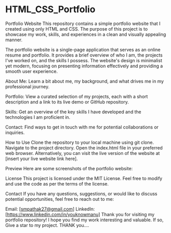 # HTML_CSS_Portfolio

Portfolio Website
This repository contains a simple portfolio website that I created using only HTML and CSS. The purpose of this project is to showcase my work, skills, and experiences in a clean and visually appealing manner.

The portfolio website is a single-page application that serves as an online resume and portfolio. It provides a brief overview of who I am, the projects I've worked on, and the skills I possess. The website's design is minimalist yet modern, focusing on presenting information effectively and providing a smooth user experience.

About Me: Learn a bit about me, my background, and what drives me in my professional journey.

Portfolio: View a curated selection of my projects, each with a short description and a link to its live demo or GitHub repository.

Skills: Get an overview of the key skills I have developed and the technologies I am proficient in.

Contact: Find ways to get in touch with me for potential collaborations or inquiries.

How to Use
Clone the repository to your local machine using git clone.
Navigate to the project directory.
Open the index.html file in your preferred web browser.
Alternatively, you can visit the live version of the website at [insert your live website link here].

Preview
Here are some screenshots of the portfolio website:






License
This project is licensed under the MIT License. Feel free to modify and use the code as per the terms of the license.

Contact
If you have any questions, suggestions, or would like to discuss potential opportunities, feel free to reach out to me:

Email: [smpathak27@gmail.com]
LinkedIn: [https://www.linkedin.com/in/youknowmanu]
Thank you for visiting my portfolio repository! I hope you find my work interesting and valuable. If so, Give a star to my project.
THANK you....






